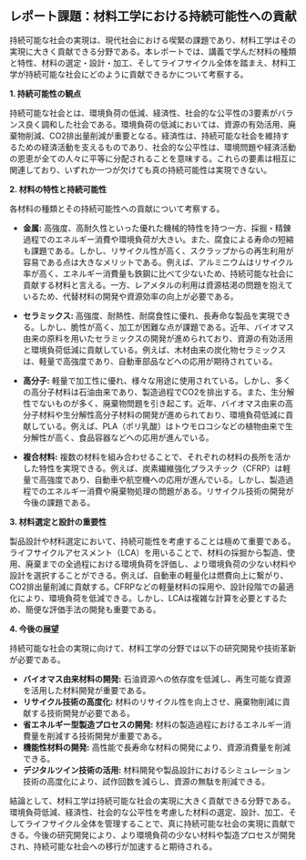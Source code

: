 ## レポート課題：材料工学における持続可能性への貢献

持続可能な社会の実現は、現代社会における喫緊の課題であり、材料工学はその実現に大きく貢献できる分野である。本レポートでは、講義で学んだ材料の種類と特性、材料の選定・設計・加工、そしてライフサイクル全体を踏まえ、材料工学が持続可能な社会にどのように貢献できるかについて考察する。

**1. 持続可能性の観点**

持続可能な社会とは、環境負荷の低減、経済性、社会的な公平性の3要素がバランス良く調和した社会である。環境負荷の低減においては、資源の有効活用、廃棄物削減、CO2排出量削減が重要となる。経済性は、持続可能な社会を維持するための経済活動を支えるものであり、社会的な公平性は、環境問題や経済活動の恩恵が全ての人々に平等に分配されることを意味する。これらの要素は相互に関連しており、いずれか一つが欠けても真の持続可能性は実現できない。

**2. 材料の特性と持続可能性**

各材料の種類とその持続可能性への貢献について考察する。

* **金属:** 高強度、高耐久性といった優れた機械的特性を持つ一方、採掘・精錬過程でのエネルギー消費や環境負荷が大きい。また、腐食による寿命の短縮も課題である。しかし、リサイクル性が高く、スクラップからの再生利用が容易である点は大きなメリットである。例えば、アルミニウムはリサイクル率が高く、エネルギー消費量も鉄鋼に比べて少ないため、持続可能な社会に貢献する材料と言える。一方、レアメタルの利用は資源枯渇の問題を抱えているため、代替材料の開発や資源効率の向上が必要である。

* **セラミックス:** 高強度、耐熱性、耐腐食性に優れ、長寿命な製品を実現できる。しかし、脆性が高く、加工が困難な点が課題である。近年、バイオマス由来の原料を用いたセラミックスの開発が進められており、資源の有効活用と環境負荷低減に貢献している。例えば、木材由来の炭化物セラミックスは、軽量で高強度であり、自動車部品などへの応用が期待されている。

* **高分子:** 軽量で加工性に優れ、様々な用途に使用されている。しかし、多くの高分子材料は石油由来であり、製造過程でCO2を排出する。また、生分解性でないものが多く、廃棄物問題を引き起こす。近年、バイオマス由来の高分子材料や生分解性高分子材料の開発が進められており、環境負荷低減に貢献している。例えば、PLA（ポリ乳酸）はトウモロコシなどの植物由来で生分解性が高く、食品容器などへの応用が進んでいる。

* **複合材料:** 複数の材料を組み合わせることで、それぞれの材料の長所を活かした特性を実現できる。例えば、炭素繊維強化プラスチック（CFRP）は軽量で高強度であり、自動車や航空機への応用が進んでいる。しかし、製造過程でのエネルギー消費や廃棄物処理の問題がある。リサイクル技術の開発が今後の課題である。


**3. 材料選定と設計の重要性**

製品設計や材料選定において、持続可能性を考慮することは極めて重要である。ライフサイクルアセスメント（LCA）を用いることで、材料の採掘から製造、使用、廃棄までの全過程における環境負荷を評価し、より環境負荷の少ない材料や設計を選択することができる。例えば、自動車の軽量化は燃費向上に繋がり、CO2排出量削減に貢献する。CFRPなどの軽量材料の採用や、設計段階での最適化により、環境負荷を低減できる。しかし、LCAは複雑な計算を必要とするため、簡便な評価手法の開発も重要である。


**4. 今後の展望**

持続可能な社会の実現に向けて、材料工学の分野では以下の研究開発や技術革新が必要である。

* **バイオマス由来材料の開発:** 石油資源への依存度を低減し、再生可能な資源を活用した材料開発が重要である。
* **リサイクル技術の高度化:** 材料のリサイクル性を向上させ、廃棄物削減に貢献する技術開発が必要である。
* **省エネルギー型製造プロセスの開発:** 材料の製造過程におけるエネルギー消費量を削減する技術開発が重要である。
* **機能性材料の開発:** 高性能で長寿命な材料の開発により、資源消費量を削減できる。
* **デジタルツイン技術の活用:** 材料開発や製品設計におけるシミュレーション技術の高度化により、試作回数を減らし、資源の無駄を削減できる。


結論として、材料工学は持続可能な社会の実現に大きく貢献できる分野である。環境負荷低減、経済性、社会的な公平性を考慮した材料の選定、設計、加工、そしてライフサイクル全体を管理することで、真に持続可能な社会の実現に貢献できる。今後の研究開発により、より環境負荷の少ない材料や製造プロセスが開発され、持続可能な社会への移行が加速すると期待される。
